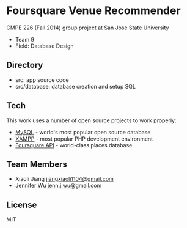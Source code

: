 Foursquare Venue Recommender
=================

CMPE 226 (Fall 2014) group project at San Jose State University

  - Team 9
  - Field: Database Design

Directory
-----------
 - src: app source code
 - src/database: database creation and setup SQL

Tech
-----------
This work uses a number of open source projects to work properly:
* [MySQL](http://www.mysql.com/) - world's most popular open source database
* [XAMPP](https://www.apachefriends.org/index.html) - most popular PHP development environment
* [Foursquare API](https://developer.foursquare.com/) - world-class places database

Team Members
-----------
* Xiaoli Jiang <jiangxiaoli1104@gmail.com>
* Jennifer Wu <jenn.j.wu@gmail.com>

License
-----------
MIT
